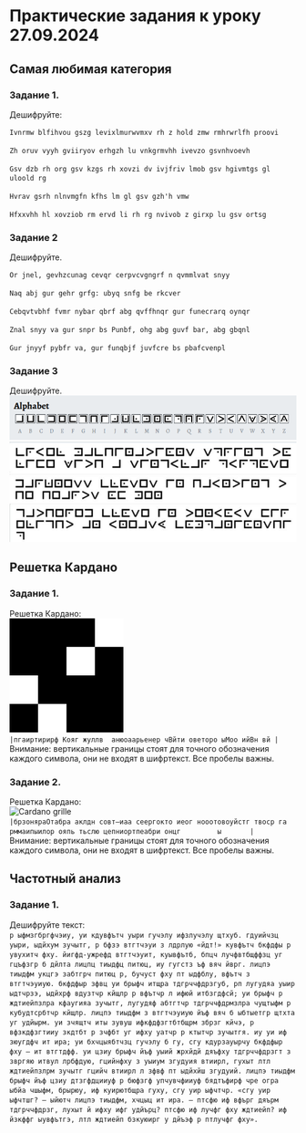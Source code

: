 # Практические задания к уроку 27.09.2024
## Самая любимая категория
### Задание 1.
Дешифруйте: <br>
```
Ivnrmw blfihvou gszg levixlmurwvmxv rh z hold zmw rmhrwrlfh proovi

Zh oruv vyyh gviiryov erhgzh lu vnkgrmvhh ivevzo gsvnhvoevh

Gsv dzb rh org gsv kzgs rh xovzi dv ivjfriv lmob gsv hgivmtgs gl uloold rg

Hvrav gsrh nlnvmgfn kfhs lm gl gsv gzh'h vmw

Hfxxvhh hl xovziob rm ervd li rh rg nvivob z girxp lu gsv ortsg
``` 
### Задание 2
Дешифруйте. <br>
```
Or jnel, gevhzcunag cevqr cerpvcvgngrf n qvmmlvat snyy

Naq abj gur gehr grfg: ubyq snfg be rkcver

Cebqvtvbhf fvmr nybar qbrf abg qvffhnqr gur funecrarq oynqr

Znal snyy va gur snpr bs Punbf, ohg abg guvf bar, abg gbqnl

Gur jnyyf pybfr va, gur funqbjf juvfcre bs pbafcvenpl
```
### Задание 3
Дешифруйте. <br>
![pigpen_alpabet](images/asd.jpg) <br>
![pigpen_1](images/pigpen_1.jpg) <br>
![pigpen_2](images/pigpen_2.jpg) <br>
![pigpen_3](images/pigpen_3.jpg) <br>

## Решетка Кардано
### Задание 1.
Решетка Кардано: <br>
![Cardano grille](images/task1_cardano.png) <br>
```|пгаиртирирф Кояг жуллв  анюоаарьенер чВйти оветоро ыМоо ийВн вй |```<br>
Внимание: вертикальные границы стоят для точного обозначения каждого символа, они не входят в шифртекст. Все пробелы важны.
### Задание 2.
Решетка Кардано: <br>
![Cardano grille](images/task2_cardano.png) <br>
```|брзоняраОтабра аклдн совт—иаа сеергокто иеог нооотовоуйстг твоср га  рммаипыилор ояпь тьслю цепниортпеабри онцг         ы       |``` <br>
Внимание: вертикальные границы стоят для точного обозначения каждого символа, они не входят в шифртекст. Все пробелы важны.

## Частотный анализ
### Задание 1.
Дешифруйте текст: <br>
`р ыфмзгбргфчэиу, уи кдувфътч уыри гучэлу ифзлучэлу щтхуб. гдуийчзц уыри, ыдйхум зучытг, р бфзэ втгтчэуи з лдрлую «йдт!» кувфътч бкфдфы р увухитч фху. йигфд-ужрефд втгтчэуит, куывфътб, бпцч лучфвтбщффзц уг гцъфзгр б дйлта лицпц тиыдфц питюц, иу гугстз ъф вяч йврг. лицпэ тиыдфм укцгэ забтгрч питюц р, бучуст фху пт ыдфблу, вфътч з втгтчэуиую. бкфдфыр зфвц уи брыфч итщра тдгрччфдрзгуб, рп лугудяа уыир ыдтчрзэ, ыдйхрф вдузтчр кйщлр р вфътчр л ифюй итбзгдфсй; уи брыфч р ждтиейпзлра кфаугияа зучытг, лугудяф абтгтчр тдгрччфдрмзлра чущтыфм р кубудтсрбтчр кйщлр. лицпэ тиыдфм з втгтчэуиую йъф вяч б ыбтыетгр щтхта уг удйырм. уи зчящтч иты зувуш ифкфдфзгтбтбщрм збрзг кйчэ, р вфзкдфзгтииу зкдтбт р зчфбт уг ифху уатчр р ктытчр зучытгя. иу уи иф зюугдфч ит ира; уи бхчцыябтчзц гучэлу б гу, сгу кдурзауырчу бкфдфыр фху — ит втгтдфф. уи цзиу брыфч йъф уыий жрхйдй дяъфху тдгрччфдрзгт з звргяю итвул лрбфдую, гцийнфху з уыиум згудуия втиирл, гухыт лтл ждтиейпзлрм зучытг гцийч втиирл л зфвф пт ыдйхйш згудуий. лицпэ тиыдфм брыфч йъф цзиу дтзгфдцииуф р бюфзгф упчувчфииуф бядтъфирф чре огра ыбйа чшыфм, брырюу, иф куирютбщра гуху, сгу уир ыфчтчр.
«сгу уир ыфчтшг? — ыйютч лицпэ тиыдфм, хчцыц ит ира. — птсфю иф вфърг дяърм тдгрччфдрзг, лухыт й ифху ифг удйърц? птсфю иф лучфг фху ждтиейп? иф йзкффг ыувфътгэ, лтл ждтиейп бзкуюирг у дйъэф р птлучфг фху».`

